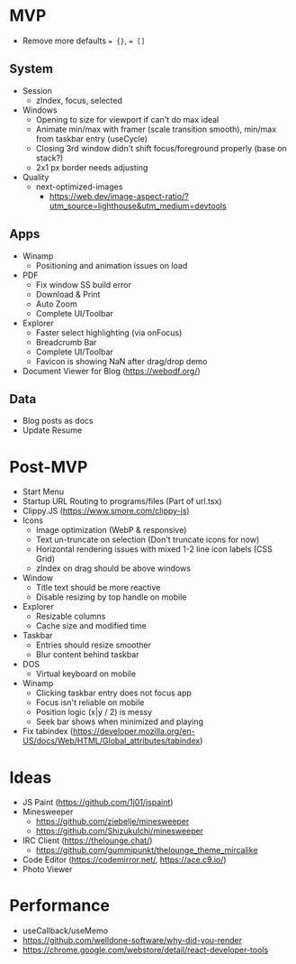 # MVP

- Remove more defaults `= {}`, `= []`

## System

- Session
  - zIndex, focus, selected
- Windows
  - Opening to size for viewport if can't do max ideal
  - Animate min/max with framer (scale transition smooth), min/max from taskbar entry (useCycle)
  - Closing 3rd window didn't shift focus/foreground properly (base on stack?)
  - 2x1 px border needs adjusting
- Quality
  - next-optimized-images
    - https://web.dev/image-aspect-ratio/?utm_source=lighthouse&utm_medium=devtools

## Apps

- Winamp
  - Positioning and animation issues on load
- PDF
  - Fix window SS build error
  - Download & Print
  - Auto Zoom
  - Complete UI/Toolbar
- Explorer
  - Faster select highlighting (via onFocus)
  - Breadcrumb Bar
  - Complete UI/Toolbar
  - Favicon is showing NaN after drag/drop demo
- Document Viewer for Blog (https://webodf.org/)

## Data

- Blog posts as docs
- Update Resume

# Post-MVP

- Start Menu
- Startup URL Routing to programs/files (Part of url.tsx)
- Clippy.JS (https://www.smore.com/clippy-js)
- Icons
  - Image optimization (WebP & responsive)
  - Text un-truncate on selection (Don't truncate icons for now)
  - Horizontal rendering issues with mixed 1-2 line icon labels (CSS Grid)
  - zIndex on drag should be above windows
- Window
  - Title text should be more reactive
  - Disable resizing by top handle on mobile
- Explorer
  - Resizable columns
  - Cache size and modified time
- Taskbar
  - Entries should resize smoother
  - Blur content behind taskbar
- DOS
  - Virtual keyboard on mobile
- Winamp
  - Clicking taskbar entry does not focus app
  - Focus isn't reliable on mobile
  - Position logic (x|y / 2) is messy
  - Seek bar shows when minimized and playing
- Fix tabindex (https://developer.mozilla.org/en-US/docs/Web/HTML/Global_attributes/tabindex)

# Ideas

- JS Paint (https://github.com/1j01/jspaint)
- Minesweeper
  - https://github.com/ziebelje/minesweeper
  - https://github.com/ShizukuIchi/minesweeper
- IRC Client (https://thelounge.chat/)
  - https://github.com/gummipunkt/thelounge_theme_mircalike
- Code Editor (https://codemirror.net/, https://ace.c9.io/)
- Photo Viewer

# Performance

- useCallback/useMemo
- https://github.com/welldone-software/why-did-you-render
- https://chrome.google.com/webstore/detail/react-developer-tools
